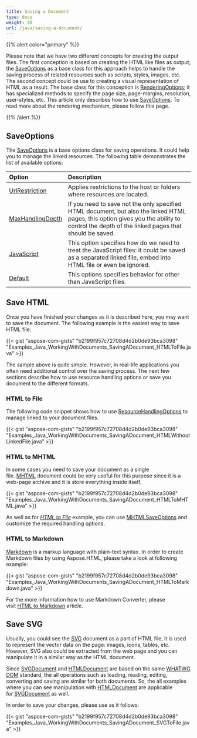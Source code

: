 ```yaml
---
title: Saving a Document
type: docs
weight: 40
url: /java/saving-a-document/
---
```


{{% alert color="primary" %}} 

Please note that we have two different concepts for creating the output files. The first conception is based on creating the HTML like files as output; the [SaveOptions](https://apireference.aspose.com/html/java/com.aspose.html.saving/SaveOptions) as a base class for this approach helps to handle the saving process of related resources such as scripts, styles, images, etc. The second concept could be use to creating a visual representation of HTML as a result. The base class for this conception is [RenderingOptions](https://apireference.aspose.com/html/java/com.aspose.html.rendering/RenderingOptions); it has specialized methods to specify the page size, page-margins, resolution, user-styles, etc. This article only describes how to use [SaveOptions](https://apireference.aspose.com/html/java/com.aspose.html.saving/SaveOptions). To read more about the rendering mechanism, please follow this page.

{{% /alert %}} 
## **SaveOptions**
The [SaveOptions](https://apireference.aspose.com/html/java/com.aspose.html.saving/SaveOptions) is a base options class for saving operations. It could help you to manage the linked resources. The following table demonstrates the list of available options:

|**Option**|**Description**|
| :- | :- |
|[UrlRestriction](https://apireference.aspose.com/html/java/com.aspose.html.saving/ResourceHandlingOptions#getUrlRestriction--)|Applies restrictions to the host or folders where resources are located.|
|[MaxHandlingDepth](https://apireference.aspose.com/html/java/com.aspose.html.saving/ResourceHandlingOptions#getMaxHandlingDepth--)|If you need to save not the only specified HTML document, but also the linked HTML pages, this option gives you the ability to control the depth of the linked pages that should be saved.|
|[JavaScript](https://apireference.aspose.com/html/java/com.aspose.html.saving/ResourceHandlingOptions#getJavaScript--)|This option specifies how do we need to treat the JavaScript files: it could be saved as a separated linked file, embed into HTML file or even be ignored.|
|[Default](https://apireference.aspose.com/html/java/com.aspose.html.saving/ResourceHandlingOptions#getDefault--)|This options specifies behavior for other than JavaScript files. |
## **Save HTML**
Once you have finished your changes as it is described here, you may want to save the document. The following example is the easiest way to save HTML file:

{{< gist "aspose-com-gists" "b2199f957c72708d4d2b0de93bca3098" "Examples_Java_WorkingWithDocuments_SavingADocument_HTMLToFile.java" >}}

The sample above is quite simple. However, in real-life applications you often need additional control over the saving process. The next few sections describe how to use resource handling options or save you document to the different formats.
### **HTML to File**
The following code snippet shows how to use [ResourceHandlingOptions](https://apireference.aspose.com/html/java/com.aspose.html.saving/SaveOptions#getResourceHandlingOptions--) to manage linked to your document files.

{{< gist "aspose-com-gists" "b2199f957c72708d4d2b0de93bca3098" "Examples_Java_WorkingWithDocuments_SavingADocument_HTMLWithoutLinkedFile.java" >}}
### **HTML to MHTML**
In some cases you need to save your document as a single file. [MHTML](https://en.wikipedia.org/wiki/MHTML) document could be very useful for this purpose since it is a web-page archive and it is store everything inside itself. 

{{< gist "aspose-com-gists" "b2199f957c72708d4d2b0de93bca3098" "Examples_Java_WorkingWithDocuments_SavingADocument_HTMLToMHTML.java" >}}

As well as for [*HTML to File*](/html/java/saving-a-document/#savingadocument-htmltofile) example, you can use [MHTMLSaveOptions](https://apireference.aspose.com/html/java/com.aspose.html.saving/MHTMLSaveOptions) and customize the required handling options.
### **HTML to Markdown**
[Markdown](https://en.wikipedia.org/wiki/Markdown) is a markup language with plain-text syntax. In order to create Markdown files by using Aspose.HTML, please take a look at following example:

{{< gist "aspose-com-gists" "b2199f957c72708d4d2b0de93bca3098" "Examples_Java_WorkingWithDocuments_SavingADocument_HTMLToMarkdown.java" >}}

For the more information how to use Markdown Converter, please visit [HTML to Markdown](/html/java/html-to-markdown-conversion/) article.
## **Save SVG**
Usually, you could see the [SVG](https://en.wikipedia.org/wiki/Scalable_Vector_Graphics) document as a part of HTML file, it is used to represent the vector data on the page: images, icons, tables, etc. However, SVG also could be extracted from the web page and you can manipulate it in a similar way as the HTML document.



Since [SVGDocument](https://apireference.aspose.com/html/java/com.aspose.html.dom.svg/SVGDocument) and [HTMLDocument](https://apireference.aspose.com/html/java/com.aspose.html/HTMLDocument) are based on the same [WHATWG DOM](https://dom.spec.whatwg.org/) standard, the all operations such as loading, reading, editing, converting and saving are similar for both documents. So, the all examples where you can see manipulation with [HTMLDocument](https://apireference.aspose.com/html/java/com.aspose.html/HTMLDocument) are applicable for [SVGDocument](https://apireference.aspose.com/html/java/com.aspose.html.dom.svg/SVGDocument) as well.

In order to save your changes, please use as it follows:

{{< gist "aspose-com-gists" "b2199f957c72708d4d2b0de93bca3098" "Examples_Java_WorkingWithDocuments_SavingADocument_SVGToFile.java" >}}



